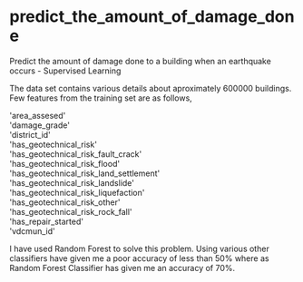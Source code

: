 # predict_the_amount_of_damage_done
Predict the amount of damage done to a building when an earthquake occurs - Supervised Learning 

The data set contains various details about aproximately 600000 buildings. Few features from the training set are as follows,

'area_assesed'<br />
'damage_grade'<br />
'district_id' <br />
'has_geotechnical_risk'<br />
'has_geotechnical_risk_fault_crack'<br />
'has_geotechnical_risk_flood'<br />
'has_geotechnical_risk_land_settlement'<br />
'has_geotechnical_risk_landslide'<br />
'has_geotechnical_risk_liquefaction'<br />
'has_geotechnical_risk_other'<br />
'has_geotechnical_risk_rock_fall'<br />
'has_repair_started'<br />
'vdcmun_id'<br />

I have used Random Forest to solve this problem. Using various other classifiers have given me a poor accuracy of less than 50% where as Random Forest Classifier has given me an accuracy of 70%. 
